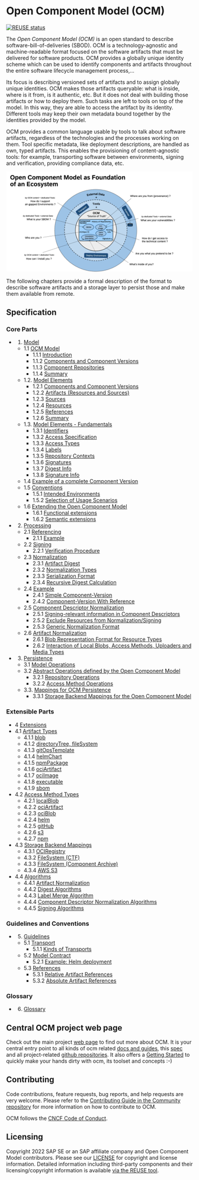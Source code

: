 # Open Component Model (OCM)

[![REUSE status](https://api.reuse.software/badge/github.com/open-component-model/ocm-spec)](https://api.reuse.software/info/github.com/open-component-model/ocm-spec)

The _Open Component Model (OCM)_ is an open standard to describe software-bill-of-deliveries (SBOD). OCM is a technology-agnostic and machine-readable format focused on the software artifacts that must be delivered for software products. OCM provides a globally unique identity scheme which can be used to identify components and artifacts throughout the entire software lifecycle management process,...

Its focus is describing versioned sets of artifacts and to assign globally unique identities. OCM makes those artifacts queryable: what is inside, where is it from, is it authentic, etc. But it does not deal with building those artifacts or how to deploy them. Such tasks are left to tools on top of the model. In this way, they are able to access the artifact by its identity. Different tools may keep their own metadata bound together by the identities provided by the model.

OCM provides a common language usable by tools to talk about software artifacts, regardless of the technologies and the processes working on them. Tool specific metadata, like deployment descriptions, are handled as own, typed artifacts. This enables the provisioning of content-agnostic tools: for example, transporting software between environments, signing and verification, providing compliance data, etc.

![OCM Overview](doc/OCM-Ecosystem.png)

The following chapters provide a formal description of the format to describe software artifacts and a storage layer to persist those and make them available from remote.

## Specification

### Core Parts

* 1. [Model](doc/01-model/README.md)
  * 1.1 [OCM Model](doc/01-model/01-model.md#ocm-model)
    * 1.1.1 [Introduction](doc/01-model/01-model.md#introduction)
    * 1.1.2 [Components and Component Versions](doc/01-model/01-model.md#components-and-component-versions)
    * 1.1.3 [Component Repositories](doc/01-model/01-model.md#component-repositories)
    * 1.1.4 [Summary](doc/01-model/01-model.md#summary)
  * 1.2. [Model Elements](doc/01-model/02-elements-toplevel.md#model-elements)
    * 1.2.1 [Components and Component Versions](doc/01-model/02-elements-toplevel.md#components-and-component-versions)
    * 1.2.2 [Artifacts (Resources and Sources)](doc/01-model/02-elements-toplevel.md#artifacts-resources-and-sources)
    * 1.2.3 [Sources](doc/01-model/02-elements-toplevel.md#sources)
    * 1.2.4 [Resources](doc/01-model/02-elements-toplevel.md#resources)
    * 1.2.5 [References](doc/01-model/02-elements-toplevel.md#references)
    * 1.2.6 [Summary](doc/01-model/02-elements-toplevel.md#summary)
  * 1.3. [Model Elements - Fundamentals](doc/01-model/03-elements-sub.md)
    * 1.3.1 [Identifiers](doc/01-model/03-elements-sub.md#identifiers)
    * 1.3.2 [Access Specification](doc/01-model/03-elements-sub.md#access-specification)
    * 1.3.3 [Access Types](doc/01-model/03-elements-sub.md#access-types)
    * 1.3.4 [Labels](doc/01-model/03-elements-sub.md#labels)
    * 1.3.5 [Repository Contexts](doc/01-model/03-elements-sub.md#repository-contexts)
    * 1.3.6 [Signatures](doc/01-model/03-elements-sub.md#signatures)
    * 1.3.7 [Digest Info](doc/01-model/03-elements-sub.md#digest-info)
    * 1.3.8 [Signature Info](doc/01-model/03-elements-sub.md#signature-info)
  * 1.4 [Example of a complete Component Version](doc/01-model/04-example.md#example-of-a-complete-component-version)
  * 1.5 [Conventions](doc/01-model/06-conventions.md#conventions)
    * 1.5.1 [Intended Environments](doc/01-model/06-conventions.md#intended-environments)
    * 1.5.2 [Selection of Usage Scenarios](doc/01-model/06-conventions.md#selection-of-usage-scenarios)
  * 1.6 [Extending the Open Component Model](doc/01-model/07-extensions.md#extending-the-open-component-model)
    * 1.6.1 [Functional extensions](doc/01-model/07-extensions.md#functional-extensions)
    * 1.6.2 [Semantic extensions](doc/01-model/07-extensions.md#semantic-extensions)
* 2. [Processing](doc/02-processing/README.md)
  * 2.1 [Referencing](doc/02-processing/01-references.md#referencing)
    * 2.1.1 [Example](doc/02-processing/01-references.md#example)
  * 2.2 [Signing](doc/02-processing/02-signing.md#signing)
    * 2.2.1 [Verification Procedure](doc/02-processing/02-signing.md#verification-procedure)
  * 2.3 [Normalization](doc/02-processing/03-signing-process.md#signing-process-and-normalization)
    * 2.3.1 [Artifact Digest](doc/02-processing/03-signing-process.md#determing-the-artifact-digests)
    * 2.3.2 [Normalization Types](doc/02-processing/03-signing-process.md#normalization-types)
    * 2.3.3 [Serialization Format](doc/02-processing/03-signing-process.md#serialization-format)
    * 2.3.4 [Recursive Digest Calculation](doc/02-processing/03-signing-process.md#recursive-digest-calculation)
  * 2.4 [Example](doc/02-processing/04-signing-examples.md#examples-for-signing-of-component-version)
    * 2.4.1 [Simple Component-Version](doc/02-processing/04-signing-examples.md#simple-component-version)
    * 2.4.2 [Component-Version With Reference](doc/02-processing/04-signing-examples.md#component-version-with-reference)
  * 2.5 [Component Descriptor Normalization](doc/02-processing/04-signing-examples.md#component-descriptor-normalization)
    * 2.5.1 [Signing-relevant information in Component Descriptors](doc/02-processing/04-signing-examples.md#relevant-information-in-component-descriptors)
    * 2.5.2 [Exclude Resources from Normalization/Signing](doc/02-processing/05-component-descriptor-normalization.md#exclude-resources-from-normalizationsigning)
    * 2.5.3 [Generic Normalization Format](doc/02-processing/05-component-descriptor-normalization.md#generic-normalization-format)
  * 2.6 [Artifact Normalization](doc/02-processing/06-artifact-normalization.md#artifact-normalization)
    * 2.6.1 [Blob Representation Format for Resource Types](doc/02-processing/06-artifact-normalization.md#blob-representation-format-for-resource-types)
    * 2.6.2 [Interaction of Local Blobs, Access Methods, Uploaders and Media Types](doc/02-processing/06-artifact-normalization.md#interaction-of-local-blobs-access-methods-uploaders-and-media-types)
* 3. [Persistence](doc/03-persistence/README.md)
  * 3.1 [Model Operations](doc/03-persistence/01-operations.md#model-operations)
  * 3.2 [Abstract Operations defined by the Open Component Model](doc/03-persistence/01-operations.md#abstract-operations-defined-by-the-open-component-model)
    * 3.2.1 [Repository Operations](doc/03-persistence/01-operations.md#repository-operations)
    * 3.2.2 [Access Method Operations](doc/03-persistence/01-operations.md#access-method-operations)
  * 3.3. [Mappings for OCM Persistence](doc/03-persistence/02-mappings.md#mappings-for-ocm-persistence)
    * 3.3.1 [Storage Backend Mappings for the Open Component Model](doc/03-persistence/02-mappings.md#storage-backend-mappings-for-the-open-component-model)

### Extensible Parts

* 4 [Extensions](doc/04-extensions/README.md)
* 4.1 [Artifact Types](doc/04-extensions/01-artifact-types/README.md)
  * 4.1.1 [blob](doc/04-extensions/01-artifact-types/blob.md)
  * 4.1.2 [directoryTree, fileSystem](doc/04-extensions/01-artifact-types/file-system.md)
  * 4.1.3 [gitOpsTemplate](doc/04-extensions/01-artifact-types/gitops.md)
  * 4.1.4 [helmChart](doc/04-extensions/01-artifact-types/helmchart.md)
  * 4.1.5 [npmPackage](doc/04-extensions/01-artifact-types/npm.md)
  * 4.1.6 [ociArtifact](doc/04-extensions/01-artifact-types/oci-artifact.md)
  * 4.1.7 [ociImage](doc/04-extensions/01-artifact-types/oci-image.md)
  * 4.1.8 [executable](doc/04-extensions/01-artifact-types/executable.md)
  * 4.1.9 [sbom](doc/04-extensions/01-artifact-types/sbom.md)
* 4.2 [Access Method Types](doc/04-extensions/02-access-types/README.md)
  * 4.2.1 [localBlob](doc/04-extensions/02-access-types/localblob.md)
  * 4.2.2 [ociArtifact](doc/04-extensions/02-access-types/ociartifact.md)
  * 4.2.3 [ociBlob](doc/04-extensions/02-access-types/ociblob.md)
  * 4.2.4 [helm](doc/04-extensions/02-access-types/helm.md)
  * 4.2.5 [gitHub](doc/04-extensions/02-access-types/github.md)
  * 4.2.6 [s3](doc/04-extensions/02-access-types/s3.md)
  * 4.2.7 [npm](doc/04-extensions/02-access-types/npm.md)
* 4.3 [Storage Backend Mappings](doc/04-extensions/03-storage-backends/README.md)
  * 4.3.1 [OCIRegistry](doc/04-extensions/03-storage-backends/oci.md)
  * 4.3.2 [FileSystem (CTF)](doc/04-extensions/03-storage-backends/ctf.md)
  * 4.3.3 [FileSystem (Component Archive)](doc/04-extensions/03-storage-backends/component-archive.md)
  * 4.3.4 [AWS S3](doc/04-extensions/03-storage-backends/s3.md)
* 4.4 [Algorithms](doc/04-extensions/04-algorithms/README.md)
  * 4.4.1 [Artifact Normalization](doc/04-extensions/04-algorithms/artifact-normalization-types.md)
  * 4.4.2 [Digest Algorithms](doc/04-extensions/04-algorithms/label-merge-algorithms.md)
  * 4.4.3 [Label Merge Algorithm](doc/04-extensions/04-algorithms/digest-algorithms.md)
  * 4.4.4 [Component Descriptor Normalization Algorithms](doc/04-extensions/04-algorithms/component-descriptor-normalization-algorithms.md)
  * 4.4.5 [Signing Algorithms](doc/04-algorithms/04-algorithms/signing-algorithms.md)

### Guidelines and Conventions

* 5. [Guidelines](doc/05-guidelines/README.md)
  * 5.1 [Transport](doc/05-guidelines/01-transport.md#transport)
    * 5.1.1 [Kinds of Transports](doc/05-guidelines/01-transport.md#kinds-of-transports)
  * 5.2 [Model Contract](doc/05-guidelines/02-contract.md#model-contract)
    * 5.2.1 [Example: Helm deployment](doc/05-guidelines/02-contract.md#example-helm-deployment)
  * 5.3 [References](doc/05-guidelines/03-references.md#references)
    * 5.3.1 [Relative Artifact References](doc/05-guidelines/03-references.md#relative-artifact-references)
    * 5.3.2 [Absolute Artifact References](doc/05-guidelines/03-references.md#absolute-artifact-references)

### Glossary

* 6. [Glossary](doc/glossary.md)

## Central OCM project web page

Check out the main project [web page](https://ocm.software) to find out more about OCM. It is your central entry point to all kinds of ocm related [docs and guides](https://ocm.software/docs/overview/context/), this [spec](https://ocm.software/spec/) and all project-related [github repositories](https://github.com/open-component-model). It also offers a [Getting Started](https://ocm.software/docs/guides/getting-started-with-ocm) to quickly make your hands dirty with ocm, its toolset and concepts :-)

## Contributing

Code contributions, feature requests, bug reports, and help requests are very welcome. Please refer to the [Contributing Guide in the Community repository](https://github.com/open-component-model/community/blob/main/CONTRIBUTING.md) for more information on how to contribute to OCM.

OCM follows the [CNCF Code of Conduct](https://github.com/cncf/foundation/blob/main/code-of-conduct.md).

## Licensing

Copyright 2022 SAP SE or an SAP affiliate company and Open Component Model contributors.
Please see our [LICENSE](LICENSE) for copyright and license information.
Detailed information including third-party components and their licensing/copyright information is available [via the REUSE tool](https://api.reuse.software/info/github.com/open-component-model/ocm-spec).
